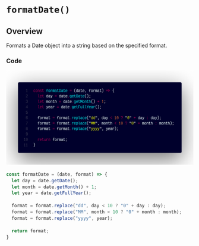 # `formatDate()`

## Overview

Formats a Date object into a string based on the specified format.

### Code

![A screenshot of the titular code snippet](../snapshots/formatDate.png)

```js
const formatDate = (date, format) => {
  let day = date.getDate();
  let month = date.getMonth() + 1;
  let year = date.getFullYear();

  format = format.replace("dd", day < 10 ? "0" + day : day);
  format = format.replace("MM", month < 10 ? "0" + month : month);
  format = format.replace("yyyy", year);

  return format;
}
```
